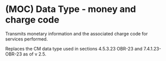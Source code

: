 # (MOC) Data Type - money and charge code

Transmits monetary information and the associated charge code for services performed.

Replaces the CM data type used in sections 4.5.3.23 OBR-23 and 7.4.1.23- OBR-23 as of v 2.5.
